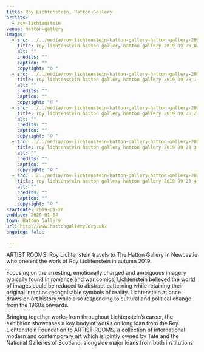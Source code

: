 ```yaml
---
title: Roy Lichtenstein, Hatton Gallery
artists:
  - roy-lichtenstein
venue: hatton-gallery
images:
  - src: ../../media/roy-lichtenstein-hatton-gallery-hatton-gallery-2019-09-28-0.webp
    title: roy lichtenstein hatton gallery hatton gallery 2019 09 28 0
    alt: ""
    credits: ""
    caption: ""
    copyright: "© "
  - src: ../../media/roy-lichtenstein-hatton-gallery-hatton-gallery-2019-09-28-1.webp
    title: roy lichtenstein hatton gallery hatton gallery 2019 09 28 1
    alt: ""
    credits: ""
    caption: ""
    copyright: "© "
  - src: ../../media/roy-lichtenstein-hatton-gallery-hatton-gallery-2019-09-28-2.webp
    title: roy lichtenstein hatton gallery hatton gallery 2019 09 28 2
    alt: ""
    credits: ""
    caption: ""
    copyright: "© "
  - src: ../../media/roy-lichtenstein-hatton-gallery-hatton-gallery-2019-09-28-3.webp
    title: roy lichtenstein hatton gallery hatton gallery 2019 09 28 3
    alt: ""
    credits: ""
    caption: ""
    copyright: "© "
  - src: ../../media/roy-lichtenstein-hatton-gallery-hatton-gallery-2019-09-28-4.webp
    title: roy lichtenstein hatton gallery hatton gallery 2019 09 28 4
    alt: ""
    credits: ""
    caption: ""
    copyright: "© "
startdate: 2019-09-28
enddate: 2020-01-04
town: Hatton Gallery
url: http://www.hattongallery.org.uk/
ongoing: false

---
```


ARTIST ROOMS: Roy Lichtenstein travels to The Hatton Gallery in Newcastle who present the work of Roy Lichtenstein in autumn 2019.

Focusing on the arresting, emotionally charged and ambiguous imagery typically found in romance and war comics, Lichtenstein believed the world of images could be reduced to abstract patterning while retaining their original intent as recognisable symbols of reality. Lichtenstein at once draws on art history while also responding to cultural and political change from the 1960s onwards.

Bringing together works from throughout Lichtenstein’s career, the exhibition showcases a key body of works on long loan from the Roy Lichtenstein Foundation to ARTIST ROOMS, a collection of international modern and contemporary art which is jointly owned by Tate and the National Galleries of Scotland, alongside major loans from both institutions.